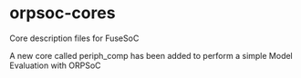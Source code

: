 orpsoc-cores
============

Core description files for FuseSoC

A new core called periph_comp has been added to perform a simple Model Evaluation with ORPSoC
